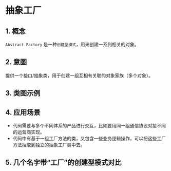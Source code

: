 # 抽象工厂
## 1. 概念
`Abstract Factory` 是一种`创建型模式`，用来创建一系列相关的对象。

## 2. 意图
提供一个接口/抽象类，用于创建一组互相有关联的对象家族（多个对象）。

## 3. 类图示例

## 4. 应用场景
* 代码需要与多个不同体系的产品进行交互，比如要用同一组通信协议对接不同的运营商实现。
* 代码中有基于一组工厂方法的类，又包含一些业务逻辑操作，可以把这些工厂方法抽取到独立的抽象工厂类中去。

## 5. 几个名字带“工厂”的创建型模式对比
